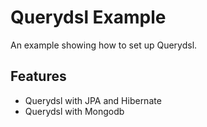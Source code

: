 # Querydsl Example

An example showing how to set up Querydsl.

## Features

- Querydsl with JPA and Hibernate
- Querydsl with Mongodb
